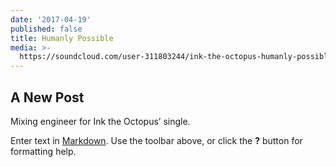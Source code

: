 ```yaml
---
date: '2017-04-19'
published: false
title: Humanly Possible
media: >-
  https://soundcloud.com/user-311803244/ink-the-octopus-humanly-possible?in=user-311803244/sets/ink-the-octopus#t=0:00
---
```

## A New Post

Mixing engineer for Ink the Octopus’ single.

Enter text in [Markdown](http://daringfireball.net/projects/markdown/). Use the toolbar above, or click the **?** button for formatting help.

